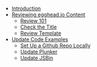 * [Introduction](README.md)
* [Reviewing egghead.io Content]()
  * [Review 101](./01-Review/00-review-101.md)
  * [Check the Title](./01-Review/01-title-lessons.md)
  * [Review Template](./01-Review/02-review-template.md)
* [Update Code Examples]()
  * [Set Up a Github Repo Locally](./02-Update-Code/03-set-up-github.md)
  * [Update Plunker](./02-Update-Code/00-update-plunker.md)
  * [Update JSBin](./02-Update-Code/01-update-jsbin.md)